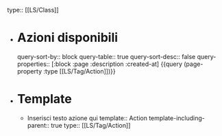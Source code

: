 type:: [[LS/Class]]

- # Azioni disponibili
  query-sort-by:: block
  query-table:: true
  query-sort-desc:: false
  query-properties:: [:block :page :description :created-at]
  {{query (page-property :type [[LS/Tag/Action]])}}
- # Template
	- Inserisci testo azione qui
	  template:: Action
	  template-including-parent:: true
	  type:: [[LS/Tag/Action]]